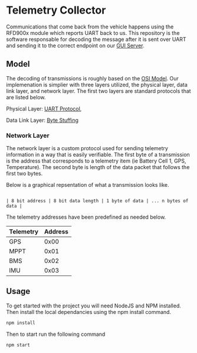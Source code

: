 # Telemetry Collector

Communications that come back from the vehicle happens using the RFD900x module which reports UART back to us. This repository is the software responsable for decoding the message after it is sent over UART and sending it to the correct endpoint on our [GUI Server](https://github.com/Solar-Gators/Pit-GUI).

## Model

The decoding of transmissions is roughly based on the [OSI Model](https://en.wikipedia.org/wiki/OSI_model). Our implemenation is simplier with three layers utilized, the physical layer, data link layer, and network layer. The first two layers are standard protocols that are listed below.

Physical Layer: [UART Protocol](https://en.wikipedia.org/wiki/Universal_asynchronous_receiver-transmitter), 

Data Link Layer: [Byte Stuffing](https://www.geeksforgeeks.org/difference-between-byte-stuffing-and-bit-stuffing/)


### Network Layer

The network layer is a custom protocol used for sending telemetry information in a way that is easily verifiable. The first byte of a transmission is the address that corresponds to a telemetry item (ie Battery Cell 1, GPS, Temperature). The second byte is length of the data packet that follows the first two bytes. 


Below is a graphical repsentation of what a transmission looks like.

```

| 8 bit address | 8 bit data length | 1 byte of data | ... n bytes of data |

```

The telemetry addresses have been predefined as needed below.

Telemetry | Address
------------ | -------------
GPS  | 0x00
MPPT | 0x01
BMS  | 0x02
IMU  | 0x03

## Usage

To get started with the project you will need NodeJS and NPM installed. Then install the local dependancies using the npm install command.

```Bash
npm install
```

Then to start run the following command
```Bash
npm start
```

